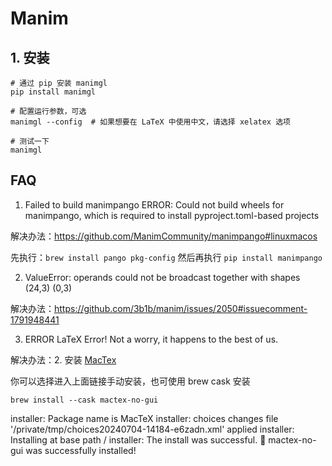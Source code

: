 # Manim

## 1. 安装

```shell
# 通过 pip 安装 manimgl
pip install manimgl

# 配置运行参数，可选
manimgl --config  # 如果想要在 LaTeX 中使用中文，请选择 xelatex 选项

# 测试一下
manimgl
```


## FAQ 

1. Failed to build manimpango
ERROR: Could not build wheels for manimpango, which is required to install pyproject.toml-based projects

解决办法：https://github.com/ManimCommunity/manimpango#linuxmacos

先执行：`brew install pango pkg-config` 然后再执行 `pip install manimpango`

2. ValueError: operands could not be broadcast together with shapes (24,3) (0,3) 

解决办法：https://github.com/3b1b/manim/issues/2050#issuecomment-1791948441

3. ERROR LaTeX Error! Not a worry, it happens to the best of us.

解决办法：2.  安装 [MacTex](https://www.tug.org/mactex/)

你可以选择进入上面链接手动安装，也可使用 brew cask 安装

```shell
brew install --cask mactex-no-gui
```

installer: Package name is MacTeX
installer: choices changes file '/private/tmp/choices20240704-14184-e6zadn.xml' applied
installer: Installing at base path /
installer: The install was successful.
🍺  mactex-no-gui was successfully installed!

